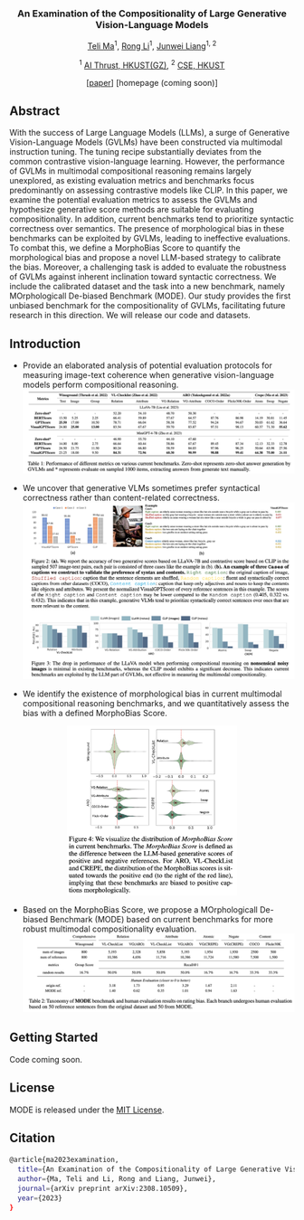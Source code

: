<div align="center">
<h3> An Examination of the Compositionality of Large Generative Vision-Language Models </h3>

[Teli Ma](https://teleema.github.io/)<sup>1</sup>, [Rong Li](https://rongli.tech/)<sup>1</sup>, [Junwei Liang](https://junweiliang.me/index.html)<sup>1, 2</sup>

<sup>1</sup> [AI Thrust, HKUST(GZ)](https://www.hkust-gz.edu.cn/academics/hubs-and-thrust-areas/information-hub/artificial-intelligence/), <sup>2</sup> [CSE, HKUST](https://cse.hkust.edu.hk/)

[[paper](https://arxiv.org/pdf/2308.10509.pdf)] [homepage (coming soon)]

</div>

## Abstract
With the success of Large Language Models (LLMs), a surge of Generative Vision-Language Models (GVLMs) have been constructed via multimodal instruction tuning. The tuning recipe substantially deviates from the common contrastive vision-language learning. However, the performance of GVLMs in multimodal compositional reasoning remains largely unexplored, as existing evaluation metrics and benchmarks focus predominantly on assessing contrastive models like CLIP. In this paper, we examine the potential evaluation metrics to assess the GVLMs and hypothesize generative score methods are suitable for evaluating compositionality. In addition, current benchmarks tend to prioritize syntactic correctness over semantics. The presence of morphological bias in these benchmarks can be exploited by GVLMs, leading to ineffective evaluations. To combat this, we define a MorphoBias Score to quantify the morphological bias and propose a novel LLM-based strategy to calibrate the bias. Moreover, a challenging task is added to evaluate the robustness of GVLMs against inherent inclination toward syntactic correctness. We include the calibrated dataset and the task into a new benchmark, namely MOrphologicall De-biased Benchmark (MODE). Our study provides the first unbiased benchmark for the compositionality of GVLMs, facilitating future research in this direction. We will release our code and datasets.

## Introduction
* Provide an elaborated analysis of potential evaluation protocols for measuring image-text coherence when generative vision-language models perform compositional reasoning.
![tenser](images/fig1.png)

* We uncover that generative VLMs sometimes prefer syntactical correctness rather than content-related correctness.
![tenser](images/fig2.png)

* We identify the existence of morphological bias in current multimodal compositional reasoning benchmarks, and we quantitatively assess the bias with a defined MorphoBias Score.
<div  align="center">  
 <img src="images/fig3.png" width = "300" height = "300"/>
</div>

* Based on the MorphoBias Score, we propose a MOrphologicall De-biased Benchmark (MODE) based on current benchmarks for more robust multimodal compositionality evaluation.
![tenser](images/fig4.png)

## Getting Started 
Code coming soon.

## License
MODE is released under the [MIT License](https://github.com/TeleeMa/MODE/blob/main/LICENSE).

## Citation
```bash
@article{ma2023examination,
  title={An Examination of the Compositionality of Large Generative Vision-Language Models},
  author={Ma, Teli and Li, Rong and Liang, Junwei},
  journal={arXiv preprint arXiv:2308.10509},
  year={2023}
}
```
